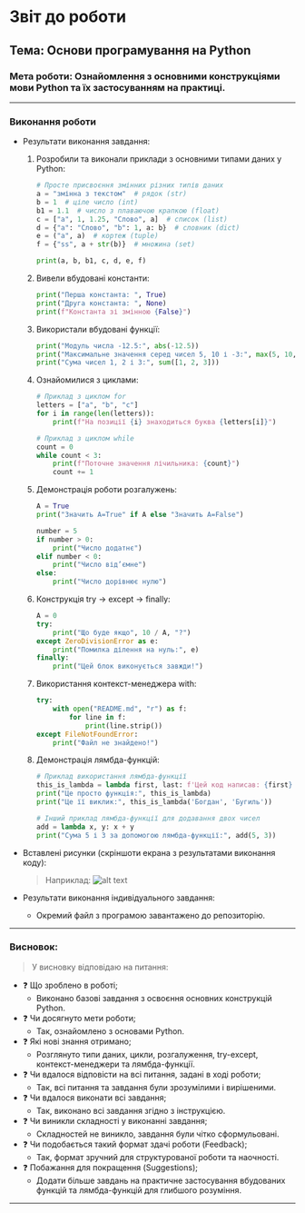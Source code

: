 # Звіт до роботи
## Тема: Основи програмування на Python
### Мета роботи: Ознайомлення з основними конструкціями мови Python та їх застосуванням на практиці.

---

### Виконання роботи

* Результати виконання завдання:
    1. Розробили та виконали приклади з основними типами даних у Python:
        ```python
        # Просте присвоєння змінних різних типів даних
        a = "змінна з текстом"  # рядок (str)
        b = 1  # ціле число (int)
        b1 = 1.1  # число з плаваючою крапкою (float)
        c = ["a", 1, 1.25, "Слово", a]  # список (list)
        d = {"a": "Слово", "b": 1, a: b}  # словник (dict)
        e = ("a", a)  # кортеж (tuple)
        f = {"ss", a + str(b)}  # множина (set)
        
        print(a, b, b1, c, d, e, f)
        ```

    2. Вивели вбудовані константи:
        ```python
        print("Перша константа: ", True)
        print("Друга константа: ", None)
        print(f"Константа зі змінною {False}")
        ```

    3. Використали вбудовані функції:
        ```python
        print("Модуль числа -12.5:", abs(-12.5))
        print("Максимальне значення серед чисел 5, 10 і -3:", max(5, 10, -3))
        print("Сума чисел 1, 2 і 3:", sum([1, 2, 3]))
        ```

    4. Ознайомилися з циклами:
        ```python
        # Приклад з циклом for
        letters = ["a", "b", "c"]
        for i in range(len(letters)):
            print(f"На позиції {i} знаходиться буква {letters[i]}")

        # Приклад з циклом while
        count = 0
        while count < 3:
            print(f"Поточне значення лічильника: {count}")
            count += 1
        ```

    5. Демонстрація роботи розгалужень:
        ```python
        A = True
        print("Значить A=True" if A else "Значить A=False")

        number = 5
        if number > 0:
            print("Число додатнє")
        elif number < 0:
            print("Число від’ємне")
        else:
            print("Число дорівнює нулю")
        ```

    6. Конструкція try -> except -> finally:
        ```python
        A = 0
        try:
            print("Що буде якщо", 10 / A, "?")
        except ZeroDivisionError as e:
            print("Помилка ділення на нуль:", e)
        finally:
            print("Цей блок виконується завжди!")
        ```

    7. Використання контекст-менеджера with:
        ```python
        try:
            with open("README.md", "r") as f:
                for line in f:
                    print(line.strip())
        except FileNotFoundError:
            print("Файл не знайдено!")
        ```

    8. Демонстрація лямбда-функцій:
        ```python
        # Приклад використання лямбда-функції
        this_is_lambda = lambda first, last: f'Цей код написав: {first} {last}'
        print("Це просто функція:", this_is_lambda)
        print("Це її виклик:", this_is_lambda('Богдан', 'Бугиль'))

        # Інший приклад лямбда-функції для додавання двох чисел
        add = lambda x, y: x + y
        print("Сума 5 і 3 за допомогою лямбда-функції:", add(5, 3))
        ```

* Вставлені рисунки (скріншоти екрана з результатами виконання коду):
    > Наприклад:
    ![alt text](./pictures/screenshot1.png "Результати виконання коду")

* Результати виконання індивідуального завдання:
    - Окремий файл з програмою завантажено до репозиторію.

---

### Висновок:
> У висновку відповідаю на питання:

- :question: Що зроблено в роботі;
    - Виконано базові завдання з освоєння основних конструкцій Python.
- :question: Чи досягнуто мети роботи;
    - Так, ознайомлено з основами Python.
- :question: Які нові знання отримано;
    - Розглянуто типи даних, цикли, розгалуження, try-except, контекст-менеджери та лямбда-функції.
- :question: Чи вдалося відповісти на всі питання, задані в ході роботи;
    - Так, всі питання та завдання були зрозумілими і вирішеними.
- :question: Чи вдалося виконати всі завдання;
    - Так, виконано всі завдання згідно з інструкцією.
- :question: Чи виникли складності у виконанні завдання;
    - Складностей не виникло, завдання були чітко сформульовані.
- :question: Чи подобається такий формат здачі роботи (Feedback);
    - Так, формат зручний для структурованої роботи та наочності.
- :question: Побажання для покращення (Suggestions);
    - Додати більше завдань на практичне застосування вбудованих функцій та лямбда-функцій для глибшого розуміння.

---
